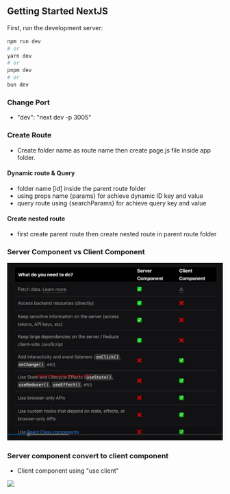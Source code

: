
## Getting Started NextJS

First, run the development server:

```bash
npm run dev
# or
yarn dev
# or
pnpm dev
# or
bun dev
```
### Change Port

- "dev": "next dev -p 3005"

### Create Route 

- Create folder name as route name then create page.js file inside app folder.

#### Dynamic route & Query 
- folder name [id] inside the parent route folder 
- using props name {params} for achieve dynamic ID key and value 
- query route using {searchParams} for achieve query key and value

#### Create nested route 

- first create parent route then create nested route in parent route folder 

### Server Component vs Client Component

![](./public/images/readme/server%20vs%20client.PNG)

### Server component convert to client component

- Client component using "use client"
<div>
  

![](https://github-profile-summary-cards.vercel.app/api/cards/profile-details?username=BreadcrumbsSakibAlHasan10&theme=github_dark)
</div>







